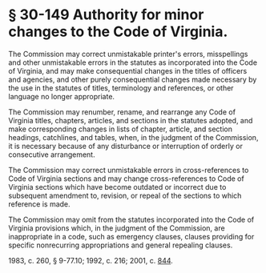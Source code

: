 # § 30-149 Authority for minor changes to the Code of Virginia.

<p>The Commission may correct unmistakable printer's errors, misspellings and other unmistakable errors in the statutes as incorporated into the Code of Virginia, and may make consequential changes in the titles of officers and agencies, and other purely consequential changes made necessary by the use in the statutes of titles, terminology and references, or other language no longer appropriate.</p><p>The Commission may renumber, rename, and rearrange any Code of Virginia titles, chapters, articles, and sections in the statutes adopted, and make corresponding changes in lists of chapter, article, and section headings, catchlines, and tables, when, in the judgment of the Commission, it is necessary because of any disturbance or interruption of orderly or consecutive arrangement.</p><p>The Commission may correct unmistakable errors in cross-references to Code of Virginia sections and may change cross-references to Code of Virginia sections which have become outdated or incorrect due to subsequent amendment to, revision, or repeal of the sections to which reference is made.</p><p>The Commission may omit from the statutes incorporated into the Code of Virginia provisions which, in the judgment of the Commission, are inappropriate in a code, such as emergency clauses, clauses providing for specific nonrecurring appropriations and general repealing clauses.</p><p>1983, c. 260, § 9-77.10; 1992, c. 216; 2001, c. <a href='http://lis.virginia.gov/cgi-bin/legp604.exe?011+ful+CHAP0844'>844</a>.</p>